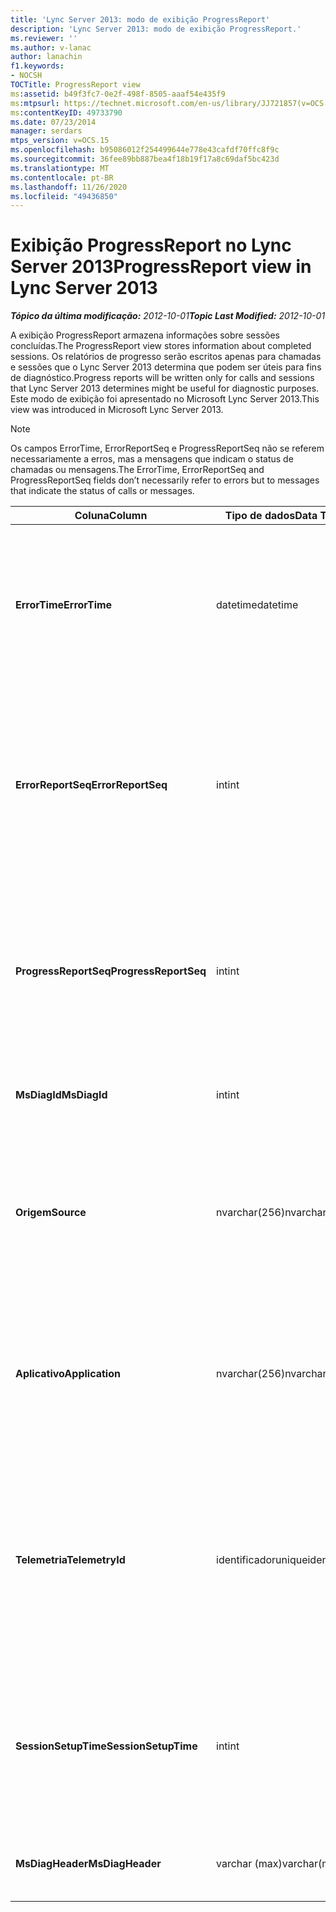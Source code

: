 ```yaml
---
title: 'Lync Server 2013: modo de exibição ProgressReport'
description: 'Lync Server 2013: modo de exibição ProgressReport.'
ms.reviewer: ''
ms.author: v-lanac
author: lanachin
f1.keywords:
- NOCSH
TOCTitle: ProgressReport view
ms:assetid: b49f3fc7-0e2f-498f-8505-aaaf54e435f9
ms:mtpsurl: https://technet.microsoft.com/en-us/library/JJ721857(v=OCS.15)
ms:contentKeyID: 49733790
ms.date: 07/23/2014
manager: serdars
mtps_version: v=OCS.15
ms.openlocfilehash: b95086012f254499644e778e43cafdf70ffc8f9c
ms.sourcegitcommit: 36fee89bb887bea4f18b19f17a8c69daf5bc423d
ms.translationtype: MT
ms.contentlocale: pt-BR
ms.lasthandoff: 11/26/2020
ms.locfileid: "49436850"
---
```

# <a name="progressreport-view-in-lync-server-2013"></a><span data-ttu-id="a0334-103">Exibição ProgressReport no Lync Server 2013</span><span class="sxs-lookup"><span data-stu-id="a0334-103">ProgressReport view in Lync Server 2013</span></span>

<div data-xmlns="http://www.w3.org/1999/xhtml">

<div class="topic" data-xmlns="http://www.w3.org/1999/xhtml" data-msxsl="urn:schemas-microsoft-com:xslt" data-cs="https://msdn.microsoft.com/">

<div data-asp="https://msdn2.microsoft.com/asp">



</div>

<div id="mainSection">

<div id="mainBody"><span data-ttu-id="a0334-104">

<span> </span></span><span class="sxs-lookup"><span data-stu-id="a0334-104">

<span> </span></span></span>

<span data-ttu-id="a0334-105">_**Tópico da última modificação:** 2012-10-01_</span><span class="sxs-lookup"><span data-stu-id="a0334-105">_**Topic Last Modified:** 2012-10-01_</span></span>

<span data-ttu-id="a0334-106">A exibição ProgressReport armazena informações sobre sessões concluídas.</span><span class="sxs-lookup"><span data-stu-id="a0334-106">The ProgressReport view stores information about completed sessions.</span></span> <span data-ttu-id="a0334-107">Os relatórios de progresso serão escritos apenas para chamadas e sessões que o Lync Server 2013 determina que podem ser úteis para fins de diagnóstico.</span><span class="sxs-lookup"><span data-stu-id="a0334-107">Progress reports will be written only for calls and sessions that Lync Server 2013 determines might be useful for diagnostic purposes.</span></span> <span data-ttu-id="a0334-108">Este modo de exibição foi apresentado no Microsoft Lync Server 2013.</span><span class="sxs-lookup"><span data-stu-id="a0334-108">This view was introduced in Microsoft Lync Server 2013.</span></span>

<div>


> [!NOTE]  
> <span data-ttu-id="a0334-109">Os campos ErrorTime, ErrorReportSeq e ProgressReportSeq não se referem necessariamente a erros, mas a mensagens que indicam o status de chamadas ou mensagens.</span><span class="sxs-lookup"><span data-stu-id="a0334-109">The ErrorTime, ErrorReportSeq and ProgressReportSeq fields don’t necessarily refer to errors but to messages that indicate the status of calls or messages.</span></span>



</div>


<table>
<colgroup>
<col style="width: 33%" />
<col style="width: 33%" />
<col style="width: 33%" />
</colgroup>
<thead>
<tr class="header">
<th><span data-ttu-id="a0334-110">Coluna</span><span class="sxs-lookup"><span data-stu-id="a0334-110">Column</span></span></th>
<th><span data-ttu-id="a0334-111">Tipo de dados</span><span class="sxs-lookup"><span data-stu-id="a0334-111">Data Type</span></span></th>
<th><span data-ttu-id="a0334-112">Detalhes</span><span class="sxs-lookup"><span data-stu-id="a0334-112">Details</span></span></th>
</tr>
</thead>
<tbody>
<tr class="odd">
<td><p><span data-ttu-id="a0334-113"><strong>ErrorTime</strong></span><span class="sxs-lookup"><span data-stu-id="a0334-113"><strong>ErrorTime</strong></span></span></p></td>
<td><p><span data-ttu-id="a0334-114">datetime</span><span class="sxs-lookup"><span data-stu-id="a0334-114">datetime</span></span></p></td>
<td><p><span data-ttu-id="a0334-115">Ocorreu um erro de hora.</span><span class="sxs-lookup"><span data-stu-id="a0334-115">Time of error occurred.</span></span> <span data-ttu-id="a0334-116">Usado em conjunto com ErrorReportSeq para identificar um erro exclusivamente.</span><span class="sxs-lookup"><span data-stu-id="a0334-116">Used in conjunction with ErrorReportSeq to uniquely identify an error.</span></span></p></td>
</tr>
<tr class="even">
<td><p><span data-ttu-id="a0334-117"><strong>ErrorReportSeq</strong></span><span class="sxs-lookup"><span data-stu-id="a0334-117"><strong>ErrorReportSeq</strong></span></span></p></td>
<td><p><span data-ttu-id="a0334-118">int</span><span class="sxs-lookup"><span data-stu-id="a0334-118">int</span></span></p></td>
<td><p><span data-ttu-id="a0334-119">Número de identificação para identificar o erro.</span><span class="sxs-lookup"><span data-stu-id="a0334-119">ID number to identify the error.</span></span> <span data-ttu-id="a0334-120">Usado em conjunto com ErrorTime para identificar um erro com exclusividade.</span><span class="sxs-lookup"><span data-stu-id="a0334-120">Used in conjunction with ErrorTime to uniquely identify an error.</span></span></p></td>
</tr>
<tr class="odd">
<td><p><span data-ttu-id="a0334-121"><strong>ProgressReportSeq</strong></span><span class="sxs-lookup"><span data-stu-id="a0334-121"><strong>ProgressReportSeq</strong></span></span></p></td>
<td><p><span data-ttu-id="a0334-122">int</span><span class="sxs-lookup"><span data-stu-id="a0334-122">int</span></span></p></td>
<td><p><span data-ttu-id="a0334-123">ID para identificar o relatório de progresso.</span><span class="sxs-lookup"><span data-stu-id="a0334-123">ID to identify the progress report.</span></span> <span data-ttu-id="a0334-124">Usado para distinguir relatórios de progresso do mesmo relatório de erro.</span><span class="sxs-lookup"><span data-stu-id="a0334-124">Used to distinguish progress reports of the same error report.</span></span></p></td>
</tr>
<tr class="even">
<td><p><span data-ttu-id="a0334-125"><strong>MsDiagId</strong></span><span class="sxs-lookup"><span data-stu-id="a0334-125"><strong>MsDiagId</strong></span></span></p></td>
<td><p><span data-ttu-id="a0334-126">int</span><span class="sxs-lookup"><span data-stu-id="a0334-126">int</span></span></p></td>
<td><p><span data-ttu-id="a0334-127">ID de diagnóstico do relatório de erros.</span><span class="sxs-lookup"><span data-stu-id="a0334-127">Diagnostic ID for the error report.</span></span></p></td>
</tr>
<tr class="odd">
<td><p><span data-ttu-id="a0334-128"><strong>Origem</strong></span><span class="sxs-lookup"><span data-stu-id="a0334-128"><strong>Source</strong></span></span></p></td>
<td><p><span data-ttu-id="a0334-129">nvarchar(256)</span><span class="sxs-lookup"><span data-stu-id="a0334-129">nvarchar(256)</span></span></p></td>
<td><p><span data-ttu-id="a0334-130">Nome do servidor que originou o erro (se o relatório foi enviado a partir de um componente de servidor).</span><span class="sxs-lookup"><span data-stu-id="a0334-130">Name of server that originated the error (if report was sent from a server component).</span></span></p></td>
</tr>
<tr class="even">
<td><p><span data-ttu-id="a0334-131"><strong>Aplicativo</strong></span><span class="sxs-lookup"><span data-stu-id="a0334-131"><strong>Application</strong></span></span></p></td>
<td><p><span data-ttu-id="a0334-132">nvarchar(256)</span><span class="sxs-lookup"><span data-stu-id="a0334-132">nvarchar(256)</span></span></p></td>
<td><p><span data-ttu-id="a0334-133">Nome do aplicativo que originou o erro (se o relatório foi enviado a partir de um componente de servidor).</span><span class="sxs-lookup"><span data-stu-id="a0334-133">Name of application that originated the error (if report was sent from a server component).</span></span></p></td>
</tr>
<tr class="odd">
<td><p><span data-ttu-id="a0334-134"><strong>Telemetria</strong></span><span class="sxs-lookup"><span data-stu-id="a0334-134"><strong>TelemetryId</strong></span></span></p></td>
<td><p><span data-ttu-id="a0334-135">identificador</span><span class="sxs-lookup"><span data-stu-id="a0334-135">uniqueidentifier</span></span></p></td>
<td><p><span data-ttu-id="a0334-136">Identificador exclusivo que correlaciona as informações de tempo de junção para os diferentes componentes envolvidos em uma conferência.</span><span class="sxs-lookup"><span data-stu-id="a0334-136">Unique identifier correlating join time information for the different components involved in a conference.</span></span></p></td>
</tr>
<tr class="even">
<td><p><span data-ttu-id="a0334-137"><strong>SessionSetupTime</strong></span><span class="sxs-lookup"><span data-stu-id="a0334-137"><strong>SessionSetupTime</strong></span></span></p></td>
<td><p><span data-ttu-id="a0334-138">int</span><span class="sxs-lookup"><span data-stu-id="a0334-138">int</span></span></p></td>
<td><p><span data-ttu-id="a0334-139">Tempo (em milissegundos) necessário para um componente específico entrar em uma conferência.</span><span class="sxs-lookup"><span data-stu-id="a0334-139">Time (in milliseconds) required for a specific component to join a conference.</span></span></p></td>
</tr>
<tr class="odd">
<td><p><span data-ttu-id="a0334-140"><strong>MsDiagHeader</strong></span><span class="sxs-lookup"><span data-stu-id="a0334-140"><strong>MsDiagHeader</strong></span></span></p></td>
<td><p><span data-ttu-id="a0334-141">varchar (max)</span><span class="sxs-lookup"><span data-stu-id="a0334-141">varchar(max)</span></span></p></td>
<td><p><span data-ttu-id="a0334-142">Informações adicionais sobre o erro.</span><span class="sxs-lookup"><span data-stu-id="a0334-142">Additional error information.</span></span></p></td>
</tr>
</tbody>
</table><span data-ttu-id="a0334-143">


</div>

<span> </span>

</div>

</div>

</span><span class="sxs-lookup"><span data-stu-id="a0334-143">


</div>

<span> </span>

</div>

</div>

</span></span></div>

